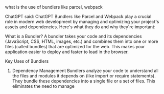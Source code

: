 what is the use of bundlers like parcel, webpack

ChatGPT said:
ChatGPT
Bundlers like Parcel and Webpack play a crucial role in modern web development by managing and optimizing your project's assets and dependencies. Here's what they do and why they're important:

What is a Bundler?
A bundler takes your code and its dependencies (JavaScript, CSS, HTML, images, etc.) and combines them into one or more files (called bundles) that are optimized for the web. This makes your application easier to deploy and faster to load in the browser.

Key Uses of Bundlers
1. Dependency Management
Bundlers analyze your code to understand all the files and modules it depends on (like import or require statements).
They bundle these dependencies into a single file or a set of files.
This eliminates the need to manage <script> tags manually.
Example:

javascript
Copy code
import React from 'react';
import { render } from 'react-dom';
import App from './App';
render(<App />, document.getElementById('root'));
The bundler ensures React, ReactDOM, and App are included in the final build.

2. Code Optimization
Bundlers minify your code, removing unnecessary spaces, comments, and other redundant data.
They optimize JavaScript, CSS, and images, reducing the overall size of your application.
They can perform tree-shaking, removing unused code to make the bundle smaller.
3. Module Support
JavaScript uses different module formats (e.g., ES Modules, CommonJS). A bundler ensures that these formats are compatible across environments.
It converts modern code into a format browsers can understand (e.g., transpiling ES6 to ES5 using Babel).
4. Support for Multiple Asset Types
Bundlers handle various file types like CSS, SCSS, images, fonts, and even assets like .svg or .json.
They often allow you to import these directly in your JavaScript files.
javascript
Copy code
import './styles.css';
import logo from './logo.png';
5. Live Development Tools
Bundlers come with tools like hot module replacement (HMR), which allows you to see updates in the browser without refreshing the page during development.
6. Environment-Specific Builds
Bundlers allow you to create different builds for development and production:
Development Build: Includes debugging tools, readable code, and faster builds.
Production Build: Minified, optimized, and smaller files for deployment.
Comparison: Parcel vs. Webpack
Feature	Parcel	Webpack
Ease of Use	Zero-config, works out of the box.	Highly customizable, but requires config.
Performance	Optimized for speed; faster builds.	Slightly slower due to its extensive features.
Hot Module Replacement	Supported out of the box.	Supported but requires setup.
Plugins/Extensions	Limited compared to Webpack.	Vast plugin ecosystem.
Learning Curve	Beginner-friendly.	Steeper learning curve.
Why Use a Bundler?
Performance: Optimizes assets and code for faster page loads.
Convenience: Automatically handles dependencies and asset loading.
Modern Features: Enables use of modern JavaScript, CSS, and other tools in older browsers.
Scalability: Supports larger, complex projects by breaking them into modular pieces.
Cross-Browser Compatibility: Transpiles code to ensure compatibility with all browsers.
Alternatives to Bundlers
Vite: Focuses on speed and simplicity, especially for modern frameworks like React and Vue.
Rollup: A smaller, more lightweight alternative for library-focused projects.
Snowpack: Uses ESM to avoid bundling during development.

+++++++++++++++++++++++++++++++++++++++++++++++++++++++++++++++++++++++++++++++++++++++++++++++++++++++++++++++

What is Babel?
Babel is a popular JavaScript compiler and transpiler that lets you use the latest JavaScript features (e.g., ES6+ or JSX) while ensuring compatibility with older browsers or environments that do not support these features.

Why is Babel Used?
JavaScript evolves quickly, but not all browsers keep up with the latest updates. Babel bridges this gap by converting modern JavaScript (ES6, ES7, and beyond) into backward-compatible JavaScript (ES5 or earlier).

Key Features of Babel
Transpilation
Converts new JavaScript syntax into an older version that is widely supported by browsers.

Example:
javascript
Copy code
const greet = () => console.log('Hello, World!');
Babel transpiles this into:
javascript
Copy code
var greet = function() {
  console.log('Hello, World!');
};
Support for JSX

Babel converts JSX syntax (used in React) into plain JavaScript.
Example:
jsx
Copy code
const element = <h1>Hello, World!</h1>;
Transpiles to:
javascript
Copy code
const element = React.createElement('h1', null, 'Hello, World!');
Polyfills

Babel can add polyfills (via libraries like @babel/polyfill or core-js) for missing features like Promise or fetch in older browsers.
Custom Plugins and Presets

Babel uses presets (collections of plugins) to define what syntax to transform.
Common presets:
@babel/preset-env: Automatically determines the necessary transformations for your target browsers.
@babel/preset-react: Adds support for JSX and React-specific syntax.
@babel/preset-typescript: Adds support for TypeScript.
Targeted Browser Support

You can define which browsers or environments to support using a configuration like this:
json
Copy code
{
  "presets": [
    [
      "@babel/preset-env",
      {
        "targets": "> 0.25%, not dead"
      }
    ]
  ]
}
How Babel Fits into Modern Development
Bundlers

Babel is often used in conjunction with bundlers like Webpack or Parcel.
These bundlers pass your code through Babel before creating a bundle.
Standalone Use

You can run Babel directly on your code using the CLI:
bash
Copy code
npx babel src --out-dir dist
Integrated with Frameworks

Many frameworks like React, Vue, or Angular use Babel under the hood to support modern JavaScript features.
Advantages of Babel
Browser Compatibility: Ensures your code works on older browsers.
Future-Proof: Lets you use the latest JavaScript features without worrying about browser support.
Customization: Fine-grained control over what features to enable or disable using plugins/presets.
React and TypeScript Support: Simplifies the use of JSX and TypeScript in projects.
Babel vs Other Tools
Feature	Babel	TypeScript	SWC (Rust-based)
Purpose	Transpilation	Type-checking + transpilation	Transpilation
Performance	Slower	Moderate	Much faster
Customization	Highly customizable	Less customizable	Less mature, improving
JSX Support	Excellent	Excellent	Experimental
Conclusion
Babel is a powerful tool that allows developers to write modern, expressive JavaScript without worrying about browser compatibility. It is especially important in React and modern frameworks, often integrated seamlessly with bundlers and build tools.

++++++++++++++++++++++++++++++++++++++++++++++++++++++++++++++++++++++++++++++++++++++++++